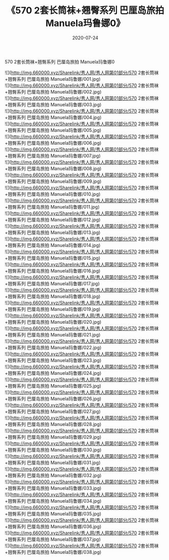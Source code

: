 ﻿---
layout: post
title:  《570 2套长筒袜+翘臀系列 巴厘岛旅拍 Manuela玛鲁娜0》
date:   2020-07-24
img: http://img.660000.xyz/Sharelink/秀人网/秀人网第01部分/570 2套长筒袜+翘臀系列 巴厘岛旅拍 Manuela玛鲁娜0/000.jpg
categories: [美女, 清纯, 唯美]
---

570 2套长筒袜+翘臀系列 巴厘岛旅拍 Manuela玛鲁娜0

  ![](http://img.660000.xyz/Sharelink/秀人网/秀人网第01部分/570 2套长筒袜+翘臀系列 巴厘岛旅拍 Manuela玛鲁娜/001.jpg) <br> ![](http://img.660000.xyz/Sharelink/秀人网/秀人网第01部分/570 2套长筒袜+翘臀系列 巴厘岛旅拍 Manuela玛鲁娜/002.jpg) <br> ![](http://img.660000.xyz/Sharelink/秀人网/秀人网第01部分/570 2套长筒袜+翘臀系列 巴厘岛旅拍 Manuela玛鲁娜/003.jpg) <br> ![](http://img.660000.xyz/Sharelink/秀人网/秀人网第01部分/570 2套长筒袜+翘臀系列 巴厘岛旅拍 Manuela玛鲁娜/004.jpg) <br> ![](http://img.660000.xyz/Sharelink/秀人网/秀人网第01部分/570 2套长筒袜+翘臀系列 巴厘岛旅拍 Manuela玛鲁娜/005.jpg) <br> ![](http://img.660000.xyz/Sharelink/秀人网/秀人网第01部分/570 2套长筒袜+翘臀系列 巴厘岛旅拍 Manuela玛鲁娜/006.jpg) <br> ![](http://img.660000.xyz/Sharelink/秀人网/秀人网第01部分/570 2套长筒袜+翘臀系列 巴厘岛旅拍 Manuela玛鲁娜/007.jpg) <br> ![](http://img.660000.xyz/Sharelink/秀人网/秀人网第01部分/570 2套长筒袜+翘臀系列 巴厘岛旅拍 Manuela玛鲁娜/008.jpg) <br> ![](http://img.660000.xyz/Sharelink/秀人网/秀人网第01部分/570 2套长筒袜+翘臀系列 巴厘岛旅拍 Manuela玛鲁娜/009.jpg) <br> ![](http://img.660000.xyz/Sharelink/秀人网/秀人网第01部分/570 2套长筒袜+翘臀系列 巴厘岛旅拍 Manuela玛鲁娜/010.jpg) <br> ![](http://img.660000.xyz/Sharelink/秀人网/秀人网第01部分/570 2套长筒袜+翘臀系列 巴厘岛旅拍 Manuela玛鲁娜/011.jpg) <br> ![](http://img.660000.xyz/Sharelink/秀人网/秀人网第01部分/570 2套长筒袜+翘臀系列 巴厘岛旅拍 Manuela玛鲁娜/012.jpg) <br> ![](http://img.660000.xyz/Sharelink/秀人网/秀人网第01部分/570 2套长筒袜+翘臀系列 巴厘岛旅拍 Manuela玛鲁娜/013.jpg) <br> ![](http://img.660000.xyz/Sharelink/秀人网/秀人网第01部分/570 2套长筒袜+翘臀系列 巴厘岛旅拍 Manuela玛鲁娜/014.jpg) <br> ![](http://img.660000.xyz/Sharelink/秀人网/秀人网第01部分/570 2套长筒袜+翘臀系列 巴厘岛旅拍 Manuela玛鲁娜/015.jpg) <br> ![](http://img.660000.xyz/Sharelink/秀人网/秀人网第01部分/570 2套长筒袜+翘臀系列 巴厘岛旅拍 Manuela玛鲁娜/016.jpg) <br> ![](http://img.660000.xyz/Sharelink/秀人网/秀人网第01部分/570 2套长筒袜+翘臀系列 巴厘岛旅拍 Manuela玛鲁娜/017.jpg) <br> ![](http://img.660000.xyz/Sharelink/秀人网/秀人网第01部分/570 2套长筒袜+翘臀系列 巴厘岛旅拍 Manuela玛鲁娜/018.jpg) <br> ![](http://img.660000.xyz/Sharelink/秀人网/秀人网第01部分/570 2套长筒袜+翘臀系列 巴厘岛旅拍 Manuela玛鲁娜/019.jpg) <br> ![](http://img.660000.xyz/Sharelink/秀人网/秀人网第01部分/570 2套长筒袜+翘臀系列 巴厘岛旅拍 Manuela玛鲁娜/020.jpg) <br> ![](http://img.660000.xyz/Sharelink/秀人网/秀人网第01部分/570 2套长筒袜+翘臀系列 巴厘岛旅拍 Manuela玛鲁娜/021.jpg) <br> ![](http://img.660000.xyz/Sharelink/秀人网/秀人网第01部分/570 2套长筒袜+翘臀系列 巴厘岛旅拍 Manuela玛鲁娜/022.jpg) <br> ![](http://img.660000.xyz/Sharelink/秀人网/秀人网第01部分/570 2套长筒袜+翘臀系列 巴厘岛旅拍 Manuela玛鲁娜/023.jpg) <br> ![](http://img.660000.xyz/Sharelink/秀人网/秀人网第01部分/570 2套长筒袜+翘臀系列 巴厘岛旅拍 Manuela玛鲁娜/024.jpg) <br> ![](http://img.660000.xyz/Sharelink/秀人网/秀人网第01部分/570 2套长筒袜+翘臀系列 巴厘岛旅拍 Manuela玛鲁娜/025.jpg) <br> ![](http://img.660000.xyz/Sharelink/秀人网/秀人网第01部分/570 2套长筒袜+翘臀系列 巴厘岛旅拍 Manuela玛鲁娜/026.jpg) <br> ![](http://img.660000.xyz/Sharelink/秀人网/秀人网第01部分/570 2套长筒袜+翘臀系列 巴厘岛旅拍 Manuela玛鲁娜/027.jpg) <br> ![](http://img.660000.xyz/Sharelink/秀人网/秀人网第01部分/570 2套长筒袜+翘臀系列 巴厘岛旅拍 Manuela玛鲁娜/028.jpg) <br> ![](http://img.660000.xyz/Sharelink/秀人网/秀人网第01部分/570 2套长筒袜+翘臀系列 巴厘岛旅拍 Manuela玛鲁娜/029.jpg) <br> ![](http://img.660000.xyz/Sharelink/秀人网/秀人网第01部分/570 2套长筒袜+翘臀系列 巴厘岛旅拍 Manuela玛鲁娜/030.jpg) <br> ![](http://img.660000.xyz/Sharelink/秀人网/秀人网第01部分/570 2套长筒袜+翘臀系列 巴厘岛旅拍 Manuela玛鲁娜/031.jpg) <br> ![](http://img.660000.xyz/Sharelink/秀人网/秀人网第01部分/570 2套长筒袜+翘臀系列 巴厘岛旅拍 Manuela玛鲁娜/032.jpg) <br> ![](http://img.660000.xyz/Sharelink/秀人网/秀人网第01部分/570 2套长筒袜+翘臀系列 巴厘岛旅拍 Manuela玛鲁娜/033.jpg) <br> ![](http://img.660000.xyz/Sharelink/秀人网/秀人网第01部分/570 2套长筒袜+翘臀系列 巴厘岛旅拍 Manuela玛鲁娜/034.jpg) <br> ![](http://img.660000.xyz/Sharelink/秀人网/秀人网第01部分/570 2套长筒袜+翘臀系列 巴厘岛旅拍 Manuela玛鲁娜/035.jpg) <br> ![](http://img.660000.xyz/Sharelink/秀人网/秀人网第01部分/570 2套长筒袜+翘臀系列 巴厘岛旅拍 Manuela玛鲁娜/036.jpg) <br> ![](http://img.660000.xyz/Sharelink/秀人网/秀人网第01部分/570 2套长筒袜+翘臀系列 巴厘岛旅拍 Manuela玛鲁娜/037.jpg) <br> ![](http://img.660000.xyz/Sharelink/秀人网/秀人网第01部分/570 2套长筒袜+翘臀系列 巴厘岛旅拍 Manuela玛鲁娜/038.jpg) <br>